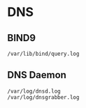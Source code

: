 # DNS

## BIND9

```
/var/lib/bind/query.log
```

## DNS Daemon

```
/var/log/dnsd.log
/var/log/dnsgrabber.log
```